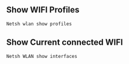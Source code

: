 ## Show WIFI Profiles

```
Netsh wlan show profiles
```



## Show Current connected WIFI

```
Netsh WLAN show interfaces
```

